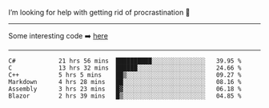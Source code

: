 I’m looking for help with getting rid of procrastination 🤔

-----

Some interesting code :arrow_right: [here](https://github.com/zhen8838/playground)

-----

<!--START_SECTION:waka-->

```text
C#            21 hrs 56 mins  ██████████░░░░░░░░░░░░░░░   39.95 %
C             13 hrs 32 mins  ██████░░░░░░░░░░░░░░░░░░░   24.66 %
C++           5 hrs 5 mins    ██▒░░░░░░░░░░░░░░░░░░░░░░   09.27 %
Markdown      4 hrs 28 mins   ██░░░░░░░░░░░░░░░░░░░░░░░   08.16 %
Assembly      3 hrs 23 mins   █▓░░░░░░░░░░░░░░░░░░░░░░░   06.18 %
Blazor        2 hrs 39 mins   █▒░░░░░░░░░░░░░░░░░░░░░░░   04.85 %
```

<!--END_SECTION:waka-->

<!--
**zhen8838/zhen8838** is a ✨ _special_ ✨ repository because its `README.md` (this file) appears on your GitHub profile.

Here are some ideas to get you started:

- 🔭 I’m currently working on ...
- 🌱 I’m currently learning ...
- 👯 I’m looking to collaborate on ...
 ...
- 💬 Ask me about ...
- 📫 How to reach me: ...
- 😄 Pronouns: ...
- ⚡ Fun fact: ...
-->
